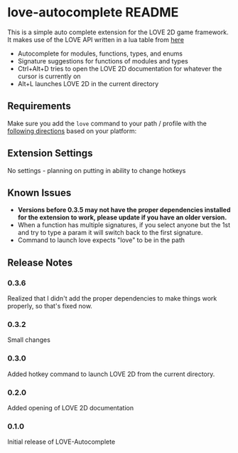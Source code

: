 # love-autocomplete README

This is a simple auto complete extension for the LOVE 2D game framework. It makes use of the LOVE API written in a lua table from [here](https://github.com/love2d-community/love-api)

* Autocomplete for modules, functions, types, and enums
* Signature suggestions for functions of modules and types
* Ctrl+Alt+D tries to open the LOVE 2D documentation for whatever the cursor is currently on
* Alt+L launches LOVE 2D in the current directory

## Requirements

Make sure you add the `love` command to your path / profile with the [following directions](https://love2d.org/wiki/Getting_Started) based on your platform:

## Extension Settings

No settings - planning on putting in ability to change hotkeys

## Known Issues

* **Versions before 0.3.5 may not have the proper dependencies installed for the extension to work, please update if you have an older version.**
* When a function has multiple signatures, if you select anyone but the 1st and try to type a param it will switch back to the first signature.
* Command to launch love expects "love" to be in the path

## Release Notes

### 0.3.6

Realized that I didn't add the proper dependencies to make things work properly, so that's fixed now.

### 0.3.2

Small changes

### 0.3.0

Added hotkey command to launch LOVE 2D from the current directory.

### 0.2.0

Added opening of LOVE 2D documentation

### 0.1.0

Initial release of LOVE-Autocomplete
